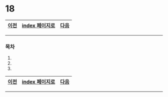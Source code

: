# 18

[이전](./17.md)|[index 페이지로](./00index.md) |[다음](./19.md)
---|---|---
<hr>


### 목차

1.
1.
1.

[이전](./17.md)|[index 페이지로](./00index.md) |[다음](./19.md)
---|---|---
<hr>
